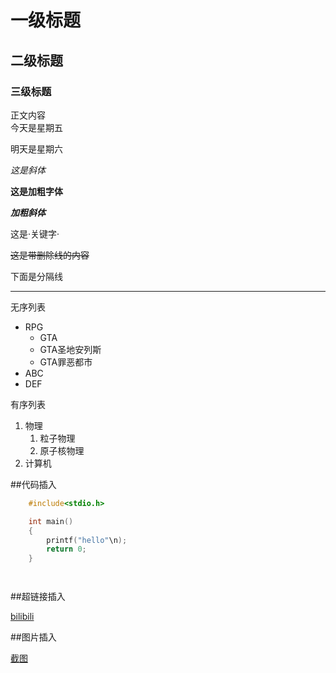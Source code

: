 

# 一级标题
## 二级标题
### 三级标题

正文内容 <br>
今天是星期五

明天是星期六

*这是斜体*

**这是加粗字体**

***加粗斜体***

这是·关键字·

~~这是带删除线的内容~~

下面是分隔线
*****


无序列表
* RPG
  * GTA
   * GTA圣地安列斯
   * GTA罪恶都市
* ABC
* DEF

有序列表
1. 物理
   1. 粒子物理
   2. 原子核物理
2. 计算机

##代码插入
```c
	#include<stdio.h>

	int main()
	{
		printf("hello"\n);
		return 0;
	}
```
```java
```
```python
```

##超链接插入

[bilibili](https://www.bilibili.com "点击进入")

##图片插入

[截图]()
